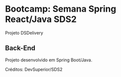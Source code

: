 # Bootcamp: Semana Spring React/Java SDS2

Projeto DSDelivery


## Back-End

Projeto desenvolvido em Spring Boot/Java.






 
 
 


Créditos: DevSuperior/SDS2
